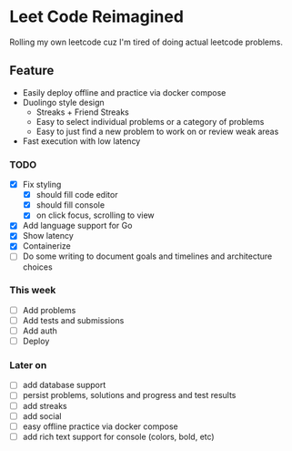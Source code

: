 # Leet Code Reimagined
Rolling my own leetcode cuz I'm tired of doing actual leetcode problems.

## Feature
- Easily deploy offline and practice via docker compose
- Duolingo style design
  - Streaks + Friend Streaks
  - Easy to select individual problems or a category of problems
  - Easy to just find a new problem to work on or review weak areas
- Fast execution with low latency

### TODO
- [X] Fix styling
  - [X] should fill code editor
  - [X] should fill console
  - [X] on click focus, scrolling to view
- [X] Add language support for Go
- [X] Show latency
- [X] Containerize
- [ ] Do some writing to document goals and timelines and architecture choices

### This week
- [ ] Add problems
- [ ] Add tests and submissions
- [ ] Add auth
- [ ] Deploy

### Later on
- [ ] add database support
- [ ] persist problems, solutions and progress and test results 
- [ ] add streaks
- [ ] add social 
- [ ] easy offline practice via docker compose
- [ ] add rich text support for console (colors, bold, etc)
